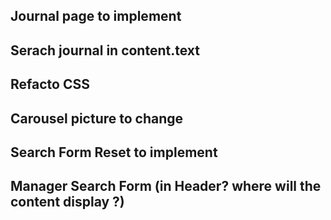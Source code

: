 ## Journal page to implement

## Serach journal in content.text

## Refacto CSS

## Carousel picture to change

## Search Form Reset to implement

## Manager Search Form (in Header? where will the content display ?)
